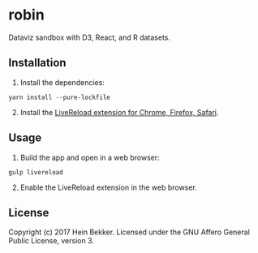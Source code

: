 # robin

Dataviz sandbox with D3, React, and R datasets.

## Installation

1. Install the dependencies:

  ```
  yarn install --pure-lockfile
  ```

2. Install the [LiveReload extension for Chrome, Firefox, Safari](http://livereload.com/extensions).

## Usage

1. Build the app and open in a web browser:

  ```
  gulp livereload
  ```

2. Enable the LiveReload extension in the web browser.

## License

Copyright (c) 2017 Hein Bekker. Licensed under the GNU Affero General Public License, version 3.
